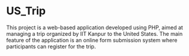 # US_Trip
This project is a web-based application developed using PHP, aimed at managing a trip organized by IIT Kanpur to the United States. The main feature of the application is an online form submission system where participants can register for the trip.
